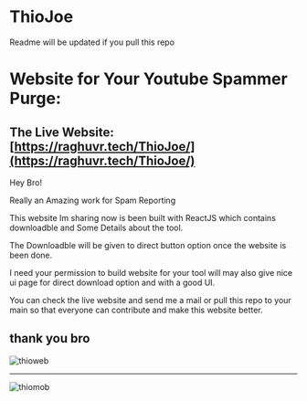 # ThioJoe

Readme will be updated if you pull this repo

# Website for Your Youtube Spammer Purge:

## The Live Website: [https://raghuvr.tech/ThioJoe/](https://raghuvr.tech/ThioJoe/)

Hey Bro!

Really an Amazing work for Spam Reporting

This website Im sharing now is been built with ReactJS which contains downloadble and Some Details about the tool. 

The Downloadble will be given to direct button option once the website is been done.

I need your permission to build website for your tool will may also give nice ui page for direct download option and with a good UI.

You can check the live website and send me a mail or pull this repo to your main so that everyone can contribute and make this website better. 

thank you bro
---------------------
![thioweb](https://user-images.githubusercontent.com/65498602/161429663-b733647e-cde0-41d5-adf8-5ab35351cd9d.gif)

--------------------
![thiomob](https://github.com/raghunandhanvr/YT-Spammer-Purge/blob/main/WebSite/thiomob.gif)
